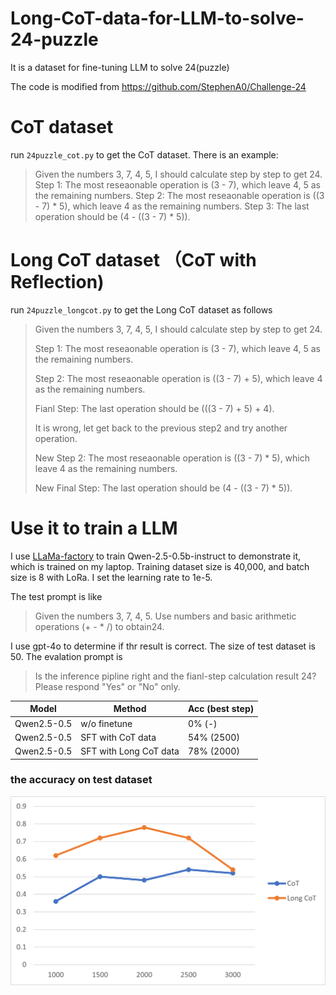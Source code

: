 # Long-CoT-data-for-LLM-to-solve-24-puzzle

It is a dataset for fine-tuning LLM to solve 24(puzzle)

The code is modified from https://github.com/StephenA0/Challenge-24
# CoT dataset
run `24puzzle_cot.py` to get the CoT dataset.
There is an example:

> Given the numbers 3, 7, 4, 5, I should calculate step by step to get 24.
> Step 1: The most reseaonable operation is (3 - 7),  which leave 4, 5 as the remaining numbers.
> Step 2: The most reseaonable operation is ((3 - 7) * 5),  which leave 4 as the remaining numbers.
> Step 3: The last operation should be (4 - ((3 - 7) * 5)).


# Long CoT dataset （CoT with Reflection)
run `24puzzle_longcot.py` to get the Long CoT dataset as follows

> Given the numbers 3, 7, 4, 5, I should calculate step by step to get 24.
> 
> Step 1: The most reseaonable operation is (3 - 7),  which leave 4, 5 as the remaining numbers.
> 
> Step 2: The most reseaonable operation is ((3 - 7) + 5),  which leave 4 as the remaining numbers.
> 
> Fianl Step: The last operation should be (((3 - 7) + 5) + 4).
> 
> It is wrong, let get back to the previous step2 and try another operation.
> 
> New Step 2: The most reseaonable operation is ((3 - 7) * 5),  which leave 4 as the remaining numbers.
> 
> New Final Step: The last operation should be (4 - ((3 - 7) * 5)).


# Use it to train a LLM
I use [LLaMa-factory](https://github.com/hiyouga/LLaMA-Factory) to train Qwen-2.5-0.5b-instruct to demonstrate it, which is trained on my laptop.
Training dataset size is 40,000, and batch size is 8 with LoRa. I set the learning rate to 1e-5.

The test prompt is like

> Given the numbers 3, 7, 4, 5. Use numbers and basic arithmetic operations (+ - * /) to obtain24.

I use gpt-4o to determine if thr result is correct. The size of test dataset is 50. The evalation prompt is

> Is the inference pipline right and the fianl-step calculation result 24? Please respond "Yes" or "No" only.

Model	| Method	| Acc (best step)
---|---|---
Qwen2.5-0.5	| w/o finetune	| 0% (-)
Qwen2.5-0.5	| SFT with CoT data	| 54% (2500)
Qwen2.5-0.5	| SFT with Long CoT data	| 78% (2000)

### the accuracy on test dataset
![metrics](compare.png) 

